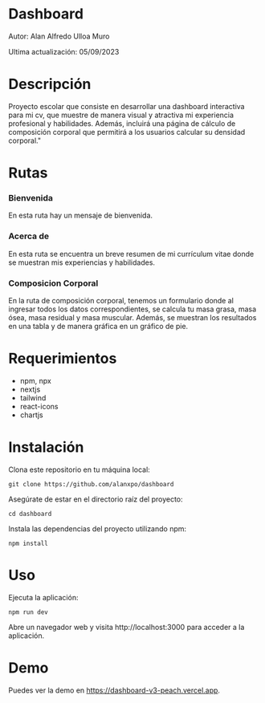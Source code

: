 # Dashboard

Autor: Alan Alfredo Ulloa Muro

Ultima actualización: 05/09/2023

# Descripción
Proyecto escolar que consiste en desarrollar una dashboard interactiva para mi cv, que muestre de manera visual y atractiva mi experiencia profesional y habilidades. Además, incluirá una página de cálculo de composición corporal que permitirá a los usuarios calcular su densidad corporal."

# Rutas

### Bienvenida
En esta ruta hay un mensaje de bienvenida.

### Acerca de
En esta ruta se encuentra un breve resumen de mi currículum vitae donde se muestran mis experiencias y habilidades.

### Composicion Corporal
En la ruta de composición corporal, tenemos un formulario donde al ingresar todos los datos correspondientes, se calcula tu masa grasa, masa ósea, masa residual y masa muscular. Además, se muestran los resultados en una tabla y de manera gráfica en un gráfico de pie.

# Requerimientos

- npm, npx
- nextjs
- tailwind
- react-icons
- chartjs

# Instalación

Clona este repositorio en tu máquina local:

`git clone https://github.com/alanxpo/dashboard`

Asegúrate de estar en el directorio raíz del proyecto:

`cd dashboard`

Instala las dependencias del proyecto utilizando npm:

`npm install`

# Uso

Ejecuta la aplicación:

`npm run dev`

Abre un navegador web y visita http://localhost:3000 para acceder a la aplicación.

# Demo
Puedes ver la demo en <https://dashboard-v3-peach.vercel.app>.

